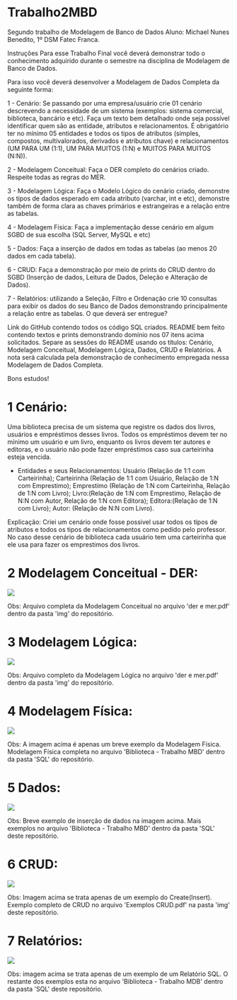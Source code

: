 # Trabalho2MBD
Segundo trabalho de Modelagem de Banco de Dados
Aluno: Michael Nunes Benedito, 1º DSM Fatec Franca.

Instruções
Para esse Trabalho Final você deverá demonstrar todo o conhecimento adquirido durante o semestre na disciplina de Modelagem de Banco de Dados. 

Para isso você deverá desenvolver a Modelagem de Dados Completa da seguinte forma:

1 - Cenário: Se passando por uma empresa/usuário crie 01 cenário descrevendo a necessidade de um sistema (exemplos: sistema comercial, biblioteca, bancário e etc). Faça um texto bem detalhado onde seja possível identificar quem são as entidade, atributos e relacionamentos. É obrigatório ter no mínimo 05 entidades e todos os tipos de atributos (simples, compostos, multivalorados, derivados e atributos chave) e relacionamentos (UM PARA UM (1:1), UM PARA MUITOS (1:N) e MUITOS PARA MUITOS (N:N)). 

2 - Modelagem Conceitual: Faça o DER completo do cenários criado. Respeite todas as regras do MER.

3 - Modelagem Lógica: Faça o Modelo Lógico do cenário criado, demonstre os tipos de dados esperado em cada atributo (varchar, int e etc), demonstre também de forma clara as chaves primários e estrangeiras e a relação entre as tabelas.

4 - Modelagem Física: Faça a implementação desse cenário em algum SGBD de sua escolha (SQL Server, MySQL e etc)

5 - Dados: Faça a inserção de dados em todas as tabelas (ao menos 20 dados em cada tabela).

6 - CRUD: Faça a demonstração por meio de prints do CRUD dentro do SGBD (Inserção de dados, Leitura de Dados, Deleção e Alteração de Dados).

7 - Relatórios: utilizando a Seleção, Filtro e Ordenação crie 10 consultas para exibir os dados do seu Banco de Dados demonstrando principalmente a relação entre as tabelas.
O que deverá ser entregue?


Link do GitHub contendo todos os código SQL criados.
README bem feito contendo textos e prints demonstrando domínio nos 07 itens acima solicitados. 
Separe as sessões do README usando os títulos: Cenário, Modelagem Conceitual, Modelagem Lógica, Dados, CRUD e Relatórios.
A nota será calculada pela demonstração de conhecimento empregada nessa Modelagem de Dados Completa.

Bons estudos!

# 1 Cenário:

Uma biblioteca precisa de um sistema que registre os dados dos livros, usuários e empréstimos desses livros. Todos os empréstimos devem ter no mínimo um usuário e um livro, enquanto os livros devem ter
autores e editoras, e o usuário não pode fazer empréstimos caso sua carteirinha esteja vencida.

* Entidades e seus Relacionamentos: 
    Usuário (Relação de 1:1 com Carteirinha); 
    Carteirinha (Relação de 1:1 com Usuário, Relação de 1:N com Emprestimo);
    Emprestimo (Relação de 1:N com Carteirinha, Relação de 1:N com Livro);
    Livro:(Relação de 1:N com Emprestimo, Relação de N:N com Autor, Relação de 1:N com Editora);
    Editora:(Relação de 1:N com Livro);
    Autor: (Relação de N:N com Livro).

Explicação: Criei um cenário onde fosse possivel usar todos os tipos de atributos e todos os tipos de relacionamentos como pedido pelo professor.
No caso desse cenário de biblioteca cada usuário tem uma carteirinha que ele usa para fazer os emprestimos dos livros.


# 2 Modelagem Conceitual - DER:

<img src='/img/image1.png'>

Obs: Arquivo completa da Modelagem Conceitual no arquivo 'der e mer.pdf' dentro da pasta 'img' do repositório. 

# 3 Modelagem Lógica:

<img src='/img/image2.png'>

Obs: Arquivo completo da Modelagem Lógica no arquivo 'der e mer.pdf' dentro da pasta 'img' do repositório.

# 4 Modelagem Física:

<img src='/img/image3.png'>

Obs: A imagem acima é apenas um breve exemplo da Modelagem Física. Modelagem Física completa no arquivo 'Biblioteca - Trabalho MBD' dentro da pasta 'SQL' do repositório.

# 5 Dados:

<img src='/img/image4.png'>

Obs: Breve exemplo de inserção de dados na imagem acima. Mais exemplos no arquivo 'Biblioteca - Trabalho MBD' dentro da pasta 'SQL' deste repositório.

# 6 CRUD:

<img src='/img/image5.png'>

Obs: Imagem acima se trata apenas de um exemplo do Create(Insert). Exemplo completo de CRUD no arquivo 'Exemplos CRUD.pdf' na pasta 'img' deste repositório.

# 7 Relatórios:

<img src='/img/image6.png'>

Obs: imagem acima se trata apenas de um exemplo de um Relatório SQL. O restante dos exemplos esta no arquivo 'Biblioteca - Trabalho MDB' dentro da pasta 'SQL' deste repositório.

